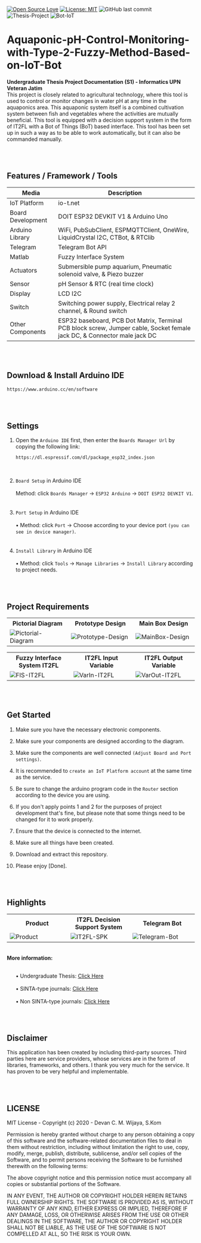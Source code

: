 [![Open Source Love](https://badges.frapsoft.com/os/v1/open-source.svg?style=flat)](https://github.com/ellerbrock/open-source-badges/)
[![License: MIT](https://img.shields.io/badge/License-MIT-green.svg)](https://opensource.org/licenses/MIT)
![GitHub last commit](https://img.shields.io/github/last-commit/devancakra/Control-Monitoring-pH-Aquaponics-BotIoTBased-FuzzyType2)
![Thesis-Project](https://img.shields.io/badge/Project-S1-%2DInformatika%20UPN%20Jatim-light.svg?style=flat&logo=arduino&logoColor=white&color=008B8B)
![Bot-IoT](https://img.shields.io/badge/Based-IoT-%2DTGBot-%2DIT2FL-light.svg?style=flat&color=008B8B)


# Aquaponic-pH-Control-Monitoring-with-Type-2-Fuzzy-Method-Based-on-IoT-Bot
<strong>Undergraduate Thesis Project Documentation (S1) - Informatics UPN Veteran Jatim</strong><br>
This project is closely related to agricultural technology, where this tool is used to control or monitor changes in water pH at any time in the aquaponics area. This aquaponic system itself is a combined cultivation system between fish and vegetables where the activities are mutually beneficial. This tool is equipped with a decision support system in the form of IT2FL with a Bot of Things (BoT) based interface. This tool has been set up in such a way as to be able to work automatically, but it can also be commanded manually.

<br><br>

## Features / Framework / Tools
| Media | Description |
| --- | --- |
| IoT Platform | io-t.net |
| Board Development | DOIT ESP32 DEVKIT V1 & Arduino Uno |
| Arduino Library | WiFi, PubSubClient, ESPMQTTClient, OneWire, LiquidCrystal I2C, CTBot, & RTClib |
| Telegram | Telegram Bot API |
| Matlab |  Fuzzy Interface System |
| Actuators | Submersible pump aquarium, Pneumatic solenoid valve, & Piezo buzzer |
| Sensor | pH Sensor & RTC (real time clock) |
| Display | LCD I2C |
| Switch | Switching power supply, Electrical relay 2 channel, & Round switch |
| Other Components | ESP32 baseboard, PCB Dot Matrix, Terminal PCB block screw, Jumper cable, Socket female jack DC, & Connector male jack DC  |

<br><br>

## Download & Install Arduino IDE
```bash
https://www.arduino.cc/en/software
```

<br><br>

## Settings
1. Open the ``` Arduino IDE ``` first, then enter the ``` Boards Manager Url ``` by copying the following link:
   
   ```bash
   https://dl.espressif.com/dl/package_esp32_index.json
   ```
<br>

2. ``` Board Setup ``` in Arduino IDE<br><br>
   Method: click ``` Boards Manager ``` -> ``` ESP32 Arduino ``` -> ``` DOIT ESP32 DEVKIT V1 ```.
   <br><br><br>
3. ``` Port Setup ``` in Arduino IDE<br><br>
   • Method: click ``` Port ``` -> Choose according to your device port ``` (you can see in device manager) ```.
   <br><br><br>
4. ``` Install Library ``` in Arduino IDE<br><br>
   • Method: click ``` Tools ``` -> ``` Manage Libraries ``` -> ``` Install Library ``` according to project needs.

<br><br>

## Project Requirements
<table>
<tr>
<th width="280">Pictorial Diagram</th>
<th width="280">Prototype Design</th>
<th width="280">Main Box Design</th>
</tr>
<tr>
<td><img src="https://user-images.githubusercontent.com/54527592/174567843-176f5f16-fbe3-420d-b50b-0aff1d11714e.jpg" alt="Pictorial-Diagram"></td>
<td><img src="https://user-images.githubusercontent.com/54527592/174567696-c3737937-dbdd-4608-a6a2-3b9ec0cb81cd.jpg" alt="Prototype-Design"></td>
<td><img src="https://user-images.githubusercontent.com/54527592/174568419-f564693e-d35d-4d85-b967-3144d6671bf9.jpg" alt="MainBox-Design"></td>
</tr>
</table>
<table>
<tr>
<th width="280">Fuzzy Interface System IT2FL</th>
<th width="280">IT2FL Input Variable</th>
<th width="280">IT2FL Output Variable</th>
</tr>
<tr>
<td><img src="https://user-images.githubusercontent.com/54527592/174572131-696fcda6-43fb-477b-9579-a0a40d02c1db.jpg" alt="FIS-IT2FL"></td>
<td><img src="https://user-images.githubusercontent.com/54527592/174571816-eefdd5de-c0cd-487d-8d68-eea659a313eb.jpg" alt="VarIn-IT2FL"></td>
<td><img src="https://user-images.githubusercontent.com/54527592/174571258-5da4e0d1-e788-41a9-9937-1d9c6eaf7ada.jpg" alt="VarOut-IT2FL"></td>
</tr>
</table>

<br><br>

## Get Started
1. Make sure you have the necessary electronic components.
   
2. Make sure your components are designed according to the diagram.
   
3. Make sure the components are well connected ``` (Adjust Board and Port settings) ```.
   
4. It is recommended to ``` create an IoT Platform account ``` at the same time as the service.
    
5. Be sure to change the arduino program code in the ``` Router ``` section according to the device you are using.
    
6. If you don't apply points 1 and 2 for the purposes of project development that's fine, but please note that some things need to be changed for it to work properly.

7. Ensure that the device is connected to the internet.
  
8. Make sure all things have been created.

9. Download and extract this repository.
   
10. Please enjoy [Done].

<br><br>

## Highlights
<table>
<tr>
<th width="280">Product</th>
<th width="280">IT2FL Decision Support System</th>
<th width="280">Telegram Bot</th>
</tr>
<tr>
<td><img src="https://user-images.githubusercontent.com/54527592/174566236-fbcf5d61-bc8e-4daf-ac06-5d396a5c58b8.jpg" alt="Product"></td>
<td><img src="https://user-images.githubusercontent.com/54527592/174578231-f2675b70-ebbf-4e9d-84fa-f0c2a7efa167.jpg" alt="IT2FL-SPK"></td>
<td><img src="https://user-images.githubusercontent.com/54527592/174577321-b1da1af7-ce1b-4ec4-9f87-af616ad9f52b.jpg" alt="Telegram-Bot"></td>
</tr>
</table>

<br>
<strong>More information:</strong> <br><br>
<ul>
   • Undergraduate Thesis: <a href="http://repository.upnjatim.ac.id/id/eprint/7014"><u>Click Here</u></a><br><br>
   • SINTA-type journals: <a href="https://publikasi.mercubuana.ac.id/index.php/Incomtech/article/view/15453"><u>Click Here</u></a><br><br>
   • Non SINTA-type journals: <a href="https://www.researchgate.net/publication/363660330_SISTEM_KONTROL_PH_UP-DOWN_BERBASIS_NODEMCU32_DENGAN_METODE_ON-OFF_CONTROLLER"><u>Click Here</u></a>
</ul>

<br><br>

## Disclaimer
This application has been created by including third-party sources. Third parties here are service providers, whose services are in the form of libraries, frameworks, and others. I thank you very much for the service. It has proven to be very helpful and implementable.

<br><br>

## LICENSE
MIT License - Copyright (c) 2020 - Devan C. M. Wijaya, S.Kom

Permission is hereby granted without charge to any person obtaining a copy of this software and the software-related documentation files to deal in them without restriction, including without limitation the right to use, copy, modify, merge, publish, distribute, sublicense, and/or sell copies of the Software, and to permit persons receiving the Software to be furnished therewith on the following terms:

The above copyright notice and this permission notice must accompany all copies or substantial portions of the Software.

IN ANY EVENT, THE AUTHOR OR COPYRIGHT HOLDER HEREIN RETAINS FULL OWNERSHIP RIGHTS. THE SOFTWARE IS PROVIDED AS IS, WITHOUT WARRANTY OF ANY KIND, EITHER EXPRESS OR IMPLIED, THEREFORE IF ANY DAMAGE, LOSS, OR OTHERWISE ARISES FROM THE USE OR OTHER DEALINGS IN THE SOFTWARE, THE AUTHOR OR COPYRIGHT HOLDER SHALL NOT BE LIABLE, AS THE USE OF THE SOFTWARE IS NOT COMPELLED AT ALL, SO THE RISK IS YOUR OWN.
